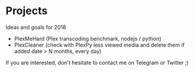 # Projects
Ideas and goals for 2018

- PlexMeHard (Plex transcoding benchmark, nodejs / python)
- PlexCleaner (check with PlexPy less viewed media and delete them if added date > N months, every day)

If you are interested, don't hesitate to contact me on Telegram or Twitter ;)

